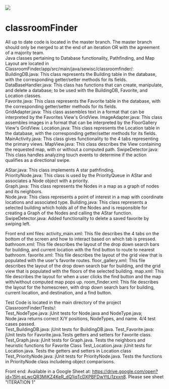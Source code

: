 ![](https://media.giphy.com/media/xUA7aR7ohyc4ZlkHWU/giphy.gif)










# classroomFinder
All up to date code is located in the master branch. The master branch should only be merged to at the end of an iteration OR with the agreement of a majority team.  
Java classes pertaining to Database functionality, Pathfinding, and Map Layout are located in ClassroomFinder/app/src/main/java/sewisc/classroomfinder/:
BuildingDB.java: This class represents the Building table in the database, with the corresponding getter/setter methods for its fields.   
DataBaseHandler.java: This class has functions that can create, manipulate, and delete a database; to be used with the BuildingDB, Favorite, and Location classes.    
Favorite.java: This class represents the Favorite table in the database, with the corresponding getter/setter methods for its fields.    
GridAdapter.java: This class assembles text in a format that can be interpreted by the Favorites View's GridView.
ImageAdapter.java: This class assembles images in a format that can be interpreted by the FloorGallery View's GridView.
Location.java: This class represents the Location table in the database, with the corresponding getter/setter methods for its fields.    
MainActivity.java: This class gives functionality to the 4 tabs representing the primary views.
MapView.java: This class describes the View containing the requested map, with or without a computed path.
SwipeDetector.java: This class handles analyzing touch events to determine if the action qualifies as a directional swipe.

AStar.java: This class implements A star pathfinding.  
PriorityNode.java: This class is used by the PriorityQueue in AStar and associates a Node object with a priority.  
Graph.java: This class represents the Nodes in a map as a graph of nodes and its neighbors.  
Node.java: This class represents a point of interest in a map with coordinate locations and associated type.
Building.java: This class represents a selected building which holds all of the Nodes and is responsible for creating a Graph of the Nodes and calling the AStar function.
SwipeDetector.java: Added functionality to delete a saved favorite by swiping left.

Front end xml files:
activity_main.xml: This file describes the 4 tabs on the bottom of the screen and how to interact based on which tab is pressed.
bathroom.xml: This file describes the layout of the drop down search bars for building, and current location with the find button to route to nearest bathroom.
favorite.xml: This file describes the layout of the grid view that is populated with the user's favorite routes.
floor_gallery.xml: This file describes the layout of the drop down search bar for building, and the grid view that is populated with the floors of the selected building.
map.xml: This file describes the layout for when a user clicks the find button and the map with/without computed map pops up.
room_finder.xml: This file describes the layout for the homescreen, with drop down search bars for building, current location, and destination, and a find button.


Test Code is located in the main directory of the project ClassroomFinder/Tests/:  
Test_NodeType.java: jUnit tests for Node.java and NodeType.java; Node.java returns correct X/Y positions, NodeTypes, and name. 4/4 test cases passed.  
Test_BuildingDB.java: jUnit tests for BuildingDB.java.
Test_Favorite.java: jUnit tests for Favorite.java.Tests getters and setters for Favorite class.
Test_Graph.java: jUnit tests for Graph.java. Tests the neighbors and heuristic functions for Favorite Class
Test_Location.java: jUnit tests for Location.java. Tests the getters and setters in Location class
Test_PriorityNode.java: jUnit tests for PriorityNode.java. Tests the functions in PriorityNode class includeing object comparisons.

Front end: Available in a Google Sheet at: https://drive.google.com/open?id=15H-pLwcQR3MiKZ4KeR_dQ1jqTcDXPBFDwYtLi1zxxn8. Please see sheet "ITERATION 1"  
